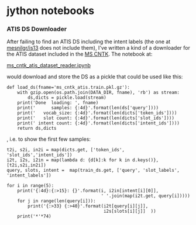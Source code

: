 # jython notebooks


### ATIS DS Downloader
After failing to find an ATIS DS including the intent labels 
(the one at [mesnilgr/is13](https://github.com/mesnilgr/is13) does not
include them), 
I've written a kind of a downloader for the ATIS dataset included 
in the [MS CNTK](https://github.com/Microsoft/CNTK). The notebook at:

[ms_cntk_atis_dataset_reader.ipynb](https://github.com/kpe/notebooks/blob/master/ms_cntk_atis_dataset_reader.ipynb)

would download and store the DS as a pickle that could be used like this:

```
def load_ds(fname='ms_cntk_atis.train.pkl.gz'):
    with gzip.open(os.path.join(DATA_DIR, fname), 'rb') as stream:
        ds,dicts = pickle.load(stream)
    print('Done  loading: ', fname)
    print('      samples: {:4d}'.format(len(ds['query'])))
    print('   vocab_size: {:4d}'.format(len(dicts['token_ids'])))
    print('   slot count: {:4d}'.format(len(dicts['slot_ids'])))
    print(' intent count: {:4d}'.format(len(dicts['intent_ids'])))
    return ds,dicts
```

, i.e. to show the first few samples:

```
t2i, s2i, in2i = map(dicts.get, ['token_ids', 'slot_ids','intent_ids'])
i2t, i2s, i2in = map(lambda d: {d[k]:k for k in d.keys()}, [t2i,s2i,in2i])
query, slots, intent =  map(train_ds.get, ['query', 'slot_labels', 'intent_labels'])

for i in range(5):
    print('{:4d}:{:>15}: {}'.format(i, i2in[intent[i][0]],
                                    ' '.join(map(i2t.get, query[i]))))
    for j in range(len(query[i])):
        print('{:>33} {:>40}'.format(i2t[query[i][j]],
                                     i2s[slots[i][j]]  ))
    print('*'*74)
```


